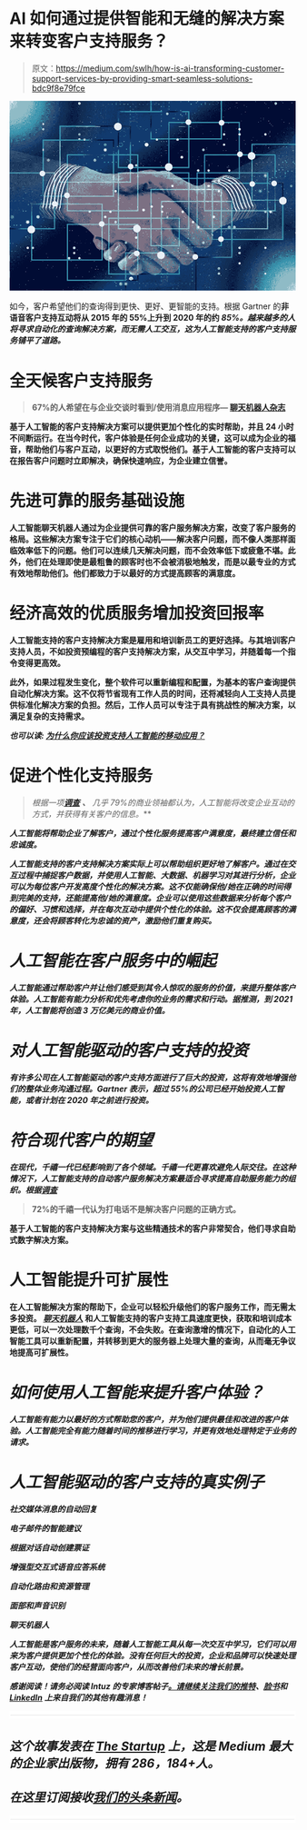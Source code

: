 # AI 如何通过提供智能和无缝的解决方案来转变客户支持服务？

> 原文：<https://medium.com/swlh/how-is-ai-transforming-customer-support-services-by-providing-smart-seamless-solutions-bdc9f8e79fce>

![](img/76bcb49e505ed62d6aa9bd398372cfd4.png)

如今，客户希望他们的查询得到更快、更好、更智能的支持。根据 Gartner 的[](https://www.gartner.com/imagesrv/summits/docs/na/customer-360/C360_2011_brochure_FINAL.pdf)**非语音客户支持互动将从 2015 年的 55%上升到 2020 年的约 ***85%。越来越多的人将寻求自动化的查询解决方案，而无需人工交互，这为人工智能支持的客户支持服务铺平了道路。*****

# ****全天候客户支持服务****

> **67%的人希望在与企业交谈时看到/使用消息应用程序— [聊天机器人杂志](https://chatbotsmagazine.com/5-chatbots-for-small-businesses-to-increase-competitive-advantage-a6991585a8c6)**

**基于人工智能的客户支持解决方案可以提供更加个性化的实时帮助，并且 24 小时不间断运行。在当今时代，客户体验是任何企业成功的关键，这可以成为企业的福音，帮助他们与客户互动，以更好的方式取悦他们。基于人工智能的客户支持可以在报告客户问题时立即解决，确保快速响应，为企业建立信誉。**

# ****先进可靠的服务基础设施****

**人工智能聊天机器人通过为企业提供可靠的客户服务解决方案，改变了客户服务的格局。这些解决方案专注于它们的核心动机——解决客户问题，而不像人类那样面临效率低下的问题。他们可以连续几天解决问题，而不会效率低下或疲惫不堪。此外，他们在处理即使是最粗鲁的顾客时也不会被消极地触发，而是以最专业的方式有效地帮助他们。他们都致力于以最好的方式提高顾客的满意度。**

# ****经济高效的优质服务增加投资回报率****

**人工智能支持的客户支持解决方案是雇用和培训新员工的更好选择。与其培训客户支持人员，不如投资预编程的客户支持解决方案，从交互中学习，并随着每一个指令变得更高效。**

**此外，如果过程发生变化，整个软件可以重新编程和配置，为基本的客户查询提供自动化解决方案。这不仅将节省现有工作人员的时间，还将减轻向人工支持人员提供标准化解决方案的负担。然后，工作人员可以专注于具有挑战性的解决方案，以满足复杂的支持需求。**

*****也可以读:*** [***为什么你应该投资支持人工智能的移动应用？***](https://blog.intuz.com/why-you-should-invest-in-artificial-intelligence-enabled-mobile-apps/?utm_source=Medium&utm_medium=AI&utm_campaign=Medium-post)**

# ****促进个性化支持服务****

> **根据一项*[***调查***](http://www.computerweekly.com/news/450411696/Human-centric-technologies-will-dominate-next-three-years) ***、*** 几乎 79%的商业领袖都认为，人工智能将改变企业互动的方式，并获得有关客户的信息。***

***人工智能将帮助企业了解客户，通过个性化服务提高客户满意度，最终建立信任和忠诚度。***

***人工智能支持的客户支持解决方案实际上可以帮助组织更好地了解客户。通过在交互过程中捕捉客户数据，并使用人工智能、大数据、机器学习对其进行分析，企业可以为每位客户开发高度个性化的解决方案。这不仅能确保他/她在正确的时间得到完美的支持，还能提高他/她的满意度。企业可以使用这些数据来分析每个客户的偏好、习惯和选择，并在每次互动中提供个性化的体验。这不仅会提高顾客的满意度，还会将顾客转化为忠诚的资产，激励他们重复购买。***

# ***人工智能在客户服务中的崛起***

***人工智能通过帮助客户并让他们感受到其令人惊叹的服务的价值，来提升整体客户体验。人工智能有能力分析和优先考虑你的业务的需求和行动。据推测，到 2021 年，人工智能将创造 3 万亿美元的商业价值。***

# ***对人工智能驱动的客户支持的投资***

***有许多公司在人工智能驱动的客户支持方面进行了巨大的投资，这将有效地增强他们的整体业务沟通过程。Gartner 表示，超过 55%的公司已经开始投资人工智能，或者计划在 2020 年之前进行投资。***

# *****符合现代客户的期望*****

***在现代，千禧一代已经影响到了各个领域。千禧一代更喜欢避免人际交往。在这种情况下，人工智能支持的自动客户服务解决方案最适合寻求提高自助服务能力的组织。根据[***调查***](http://www.computerweekly.com/news/450411696/Human-centric-technologies-will-dominate-next-three-years)***

> ****72%的千禧一代认为打电话不是解决客户问题的正确方式。****

****基于人工智能的客户支持解决方案与这些精通技术的客户非常契合，他们寻求自助式数字解决方案。****

# ******人工智能提升可扩展性******

****在人工智能解决方案的帮助下，企业可以轻松升级他们的客户服务工作，而无需太多投资。 [***聊天机器人***](https://chatbotslife.com/chatbots-are-getting-smarter-with-emotional-intelligence-9ea5cb573d54) 和人工智能支持的客户支持工具速度更快，获取和培训成本更低，可以一次处理数千个查询，不会失败。在查询激增的情况下，自动化的人工智能工具可以重新配置，并转移到更大的服务器上处理大量的查询，从而毫无争议地提高可扩展性。****

# ***如何使用人工智能来提升客户体验？***

***人工智能有能力以最好的方式帮助您的客户，并为他们提供最佳和改进的客户体验。人工智能完全有能力随着时间的推移进行学习，并更有效地处理特定于业务的请求。***

# ***人工智能驱动的客户支持的真实例子***

***社交媒体消息的自动回复***

***电子邮件的智能建议***

***根据对话自动创建票证***

***增强型交互式语音应答系统***

***自动化路由和资源管理***

***面部和声音识别***

***聊天机器人***

***人工智能是客户服务的未来，随着人工智能工具从每一次交互中学习，它们可以用来为客户提供更加个性化的体验。没有任何巨大的投资，企业和品牌可以快速处理客户互动，使他们的经营面向客户，从而改善他们未来的增长前景。***

***感谢阅读！请务必阅读 Intuz 的专家博客帖子[。请继续关注我们的](https://blog.intuz.com/?utm_source=Medium&utm_medium=AI&utm_campaign=Medium-post)[推特](https://twitter.com/IntuzHQ)、[脸书](https://www.facebook.com/Intuz/)和 [LinkedIn](https://www.linkedin.com/company/intuz) 上来自我们的其他有趣消息！***

***![](img/731acf26f5d44fdc58d99a6388fe935d.png)***

## ***这个故事发表在 [The Startup](https://medium.com/swlh) 上，这是 Medium 最大的企业家出版物，拥有 286，184+人。***

## ***在这里订阅接收[我们的头条新闻](http://growthsupply.com/the-startup-newsletter/)。***

***![](img/731acf26f5d44fdc58d99a6388fe935d.png)***